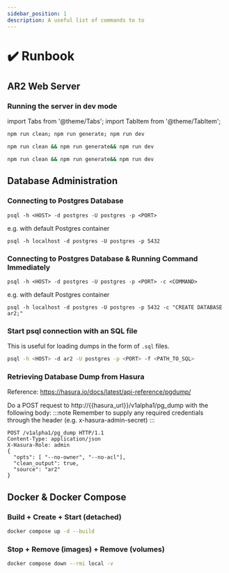 ```yaml
---
sidebar_position: 1
description: A useful list of commands to to
---
```


# ✔️ Runbook

## AR2 Web Server

### Running the server in dev mode

import Tabs from '@theme/Tabs';
import TabItem from '@theme/TabItem';

<Tabs>
<TabItem value="Windows" label="Windows" default>

```bash
npm run clean; npm run generate; npm run dev
```

</TabItem>
<TabItem value="macOS" label="macOS">

```bash
npm run clean && npm run generate&& npm run dev
```

</TabItem>
<TabItem value="Linux" label="Linux">

```bash
npm run clean && npm run generate&& npm run dev
```

</TabItem>
</Tabs>

## Database Administration

### Connecting to Postgres Database

```
psql -h <HOST> -d postgres -U postgres -p <PORT>
```

e.g. with default Postgres container

```
psql -h localhost -d postgres -U postgres -p 5432
```

### Connecting to Postgres Database & Running Command Immediately

```
psql -h <HOST> -d postgres -U postgres -p <PORT> -c <COMMAND>
```

e.g. with default Postgres container

```
psql -h localhost -d postgres -U postgres -p 5432 -c "CREATE DATABASE ar2;"
```

### Start psql connection with an SQL file

This is useful for loading dumps in the form of `.sql` files.

```bash
psql -h <HOST> -d ar2 -U postgres -p <PORT> -f <PATH_TO_SQL>
```

### Retrieving Database Dump from Hasura

Reference: https://hasura.io/docs/latest/api-reference/pgdump/

Do a POST request to http://{{hasura_url}}/v1alpha1/pg_dump with the following body:
:::note
Remember to supply any required credentials through the header (e.g. x-hasura-admin-secret)
:::

```
POST /v1alpha1/pg_dump HTTP/1.1
Content-Type: application/json
X-Hasura-Role: admin
{
  "opts": [ "--no-owner", "--no-acl"],
  "clean_output": true,
  "source": "ar2"
}
```

## Docker & Docker Compose

### Build + Create + Start (detached)

```bash
docker compose up -d --build
```

### Stop + Remove (images) + Remove (volumes)

```bash
docker compose down --rmi local -v
```
